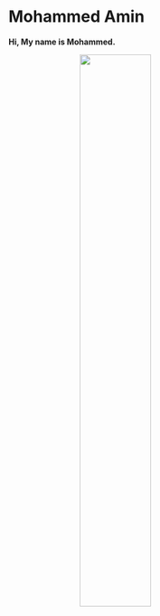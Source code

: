 # Mohammed Amin

**Hi, My name is Mohammed.**

 <img src="https://64.media.tumblr.com/3b097ab89b8e66d9e3585cd780e9530c/d15e9e7f0b032390-41/s540x810/b877a2d8400e1cd0e0b155d9ea55effe5bc32ea1.gif" style="width:50%; margin:auto; display:block">
